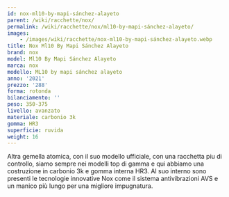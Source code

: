 ```yaml
---
id: nox-ml10-by-mapi-sánchez-alayeto
parent: /wiki/racchette/nox/
permalink: /wiki/racchette/nox/ml10-by-mapi-sánchez-alayeto/
images:
    - /images/wiki/racchette/nox-ml10-by-mapi-sánchez-alayeto.webp
title: Nox Ml10 By Mapi Sánchez Alayeto
brand: nox
model: Ml10 By Mapi Sánchez Alayeto
marca: nox
modello: ML10 by mapi sánchez alayeto
anno: '2021'
prezzo: '288'
forma: rotonda
bilanciamento: ''
peso: 350-375
livello: avanzato
materiale: carbonio 3k
gomma: HR3
superficie: ruvida
weight: 16
---
```

Altra gemella atomica, con il suo modello ufficiale, con una racchetta piu di controllo, siamo sempre nei modelli top di gamma e qui abbiamo una costruzione in carbonio 3k e gomma interna HR3. Al suo interno sono presenti le tecnologie innovative Nox come il sistema antivibrazioni AVS e un manico più lungo per una migliore impugnatura.